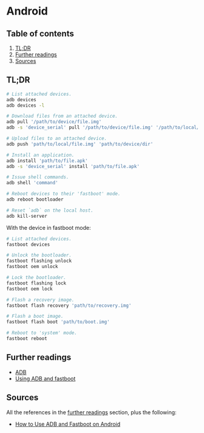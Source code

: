 # Android

## Table of contents <!-- omit in toc -->

1. [TL;DR](#tldr)
1. [Further readings](#further-readings)
1. [Sources](#sources)

## TL;DR

```sh
# List attached devices.
adb devices
adb devices -l

# Download files from an attached device.
adb pull '/path/to/device/file.img'
adb -s 'device_serial' pull '/path/to/device/file.img' '/path/to/local/file.img'

# Upload files to an attached device.
adb push 'path/to/local/file.img' 'path/to/device/dir'

# Install an application.
adb install 'path/to/file.apk'
adb -s 'device_serial' install 'path/to/file.apk'

# Issue shell commands.
adb shell 'command'

# Reboot devices to their 'fastboot' mode.
adb reboot bootloader

# Reset `adb` on the local host.
adb kill-server
```

With the device in fastboot mode:

```sh
# List attached devices.
fastboot devices

# Unlock the bootloader.
fastboot flashing unlock
fastboot oem unlock

# Lock the bootloader.
fastboot flashing lock
fastboot oem lock

# Flash a recovery image.
fastboot flash recovery 'path/to/recovery.img'

# Flash a boot image.
fastboot flash boot 'path/to/boot.img'

# Reboot to 'system' mode.
fastboot reboot
```

## Further readings

- [ADB]
- [Using ADB and fastboot]

## Sources

All the references in the [further readings] section, plus the following:

- [How to Use ADB and Fastboot on Android]

<!-- upstream -->
[adb]: https://developer.android.com/studio/command-line/adb

<!-- in-article references -->
[further readings]: #further-readings

<!-- internal references -->
<!-- external references -->
[how to use adb and fastboot on android]: https://www.makeuseof.com/tag/use-adb-fastboot-android/
[using adb and fastboot]: https://wiki.lineageos.org/adb_fastboot_guide
